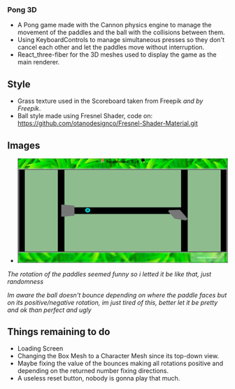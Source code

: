 ### Pong 3D

- A Pong game made with the Cannon physics engine to manage the movement of the paddles and the ball with the collisions between them.
- Using KeyboardControls to manage simultaneous presses so they don't cancel each other and let the paddles move without interruption.
- React_three-fiber for the 3D meshes used to display the game as the main renderer.

## Style
- Grass texture used in the Scoreboard taken from Freepik _and by Freepik_.
- Ball style made using Fresnel Shader, code on: https://github.com/otanodesignco/Fresnel-Shader-Material.git


## Images
- ![alt text](./public/ReadmeAssets/image.png)

_The rotation of the paddles seemed funny so i letted it be like that, just randomness_

_Im aware the ball doesn't bounce depending on where the paddle faces but on its positive/negative rotation, im just tired of this, better let it be pretty and ok than perfect and ugly_

## Things remaining to do
- Loading Screen
- Changing the Box Mesh to a Character Mesh since its top-down view.
- Maybe fixing the value of the bounces making all rotations positive and depending on the returned number fixing directions.
- A useless reset button, nobody is gonna play that much.